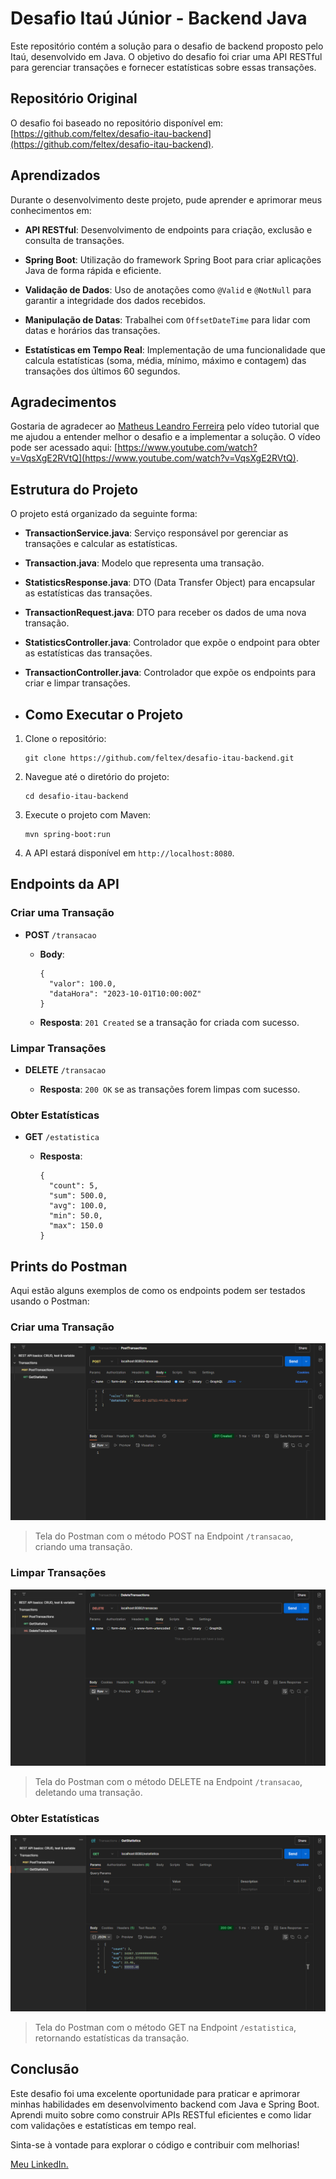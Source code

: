 
# Desafio Itaú Júnior - Backend Java

Este repositório contém a solução para o desafio de backend proposto pelo Itaú, desenvolvido em Java. O objetivo do desafio foi criar uma API RESTful para gerenciar transações e fornecer estatísticas sobre essas transações.

## Repositório Original

O desafio foi baseado no repositório disponível em:  [https://github.com/feltex/desafio-itau-backend](https://github.com/feltex/desafio-itau-backend).

## Aprendizados

Durante o desenvolvimento deste projeto, pude aprender e aprimorar meus conhecimentos em:

-   **API RESTful**: Desenvolvimento de endpoints para criação, exclusão e consulta de transações.
    
-   **Spring Boot**: Utilização do framework Spring Boot para criar aplicações Java de forma rápida e eficiente.
    
-   **Validação de Dados**: Uso de anotações como  `@Valid`  e  `@NotNull`  para garantir a integridade dos dados recebidos.
    
-   **Manipulação de Datas**: Trabalhei com  `OffsetDateTime`  para lidar com datas e horários das transações.
    
-   **Estatísticas em Tempo Real**: Implementação de uma funcionalidade que calcula estatísticas (soma, média, mínimo, máximo e contagem) das transações dos últimos 60 segundos.
    

## Agradecimentos

Gostaria de agradecer ao [Matheus Leandro Ferreira](https://www.linkedin.com/in/matheus-leandro-ferreira/) pelo vídeo tutorial que me ajudou a entender melhor o desafio e a implementar a solução. O vídeo pode ser acessado aqui:  [https://www.youtube.com/watch?v=VqsXgE2RVtQ](https://www.youtube.com/watch?v=VqsXgE2RVtQ).

## Estrutura do Projeto

O projeto está organizado da seguinte forma:

-   **TransactionService.java**: Serviço responsável por gerenciar as transações e calcular as estatísticas.
    
-   **Transaction.java**: Modelo que representa uma transação.
    
-   **StatisticsResponse.java**: DTO (Data Transfer Object) para encapsular as estatísticas das transações.
    
-   **TransactionRequest.java**: DTO para receber os dados de uma nova transação.
    
-   **StatisticsController.java**: Controlador que expõe o endpoint para obter as estatísticas das transações.
    
-   **TransactionController.java**: Controlador que expõe os endpoints para criar e limpar transações.
- ## Como Executar o Projeto

1.  Clone o repositório:

	    git clone https://github.com/feltex/desafio-itau-backend.git
    
2.  Navegue até o diretório do projeto:

	    cd desafio-itau-backend
    
3.  Execute o projeto com Maven:

	    mvn spring-boot:run
    
4.  A API estará disponível em  `http://localhost:8080`.

## Endpoints da API

### Criar uma Transação

-   **POST**  `/transacao`
    
    -   **Body**:
        
	        {
	          "valor": 100.0,
	          "dataHora": "2023-10-01T10:00:00Z"
	        }
        
    -   **Resposta**:  `201 Created`  se a transação for criada com sucesso.
        

### Limpar Transações

-   **DELETE**  `/transacao`
    
    -   **Resposta**:  `200 OK`  se as transações forem limpas com sucesso.
        

### Obter Estatísticas

-   **GET**  `/estatistica`
    
    -   **Resposta**:

	        {
	          "count": 5,
	          "sum": 500.0,
	          "avg": 100.0,
	          "min": 50.0,
	          "max": 150.0
	        }
## Prints do Postman

Aqui estão alguns exemplos de como os endpoints podem ser testados usando o Postman:

### Criar uma Transação

![Criar Transação](https://github.com/LucaoCorrea/desafio-itau-backend/blob/main/PostmanPrints/PostTransactions.png?raw=true)
	

> Tela do Postman com o método POST na Endpoint `/transacao`, criando uma transação. 

### Limpar Transações

![Limpar Transações](https://github.com/LucaoCorrea/desafio-itau-backend/blob/main/PostmanPrints/DeleteTransactions.png?raw=true)
> Tela do Postman com o método DELETE na Endpoint `/transacao`, deletando uma transação. 
### Obter Estatísticas

![Obter Estatísticas](https://github.com/LucaoCorrea/desafio-itau-backend/blob/main/PostmanPrints/GetStatistics.png?raw=true)
> Tela do Postman com o método GET na Endpoint `/estatistica`, retornando estatísticas da transação. 

## Conclusão

Este desafio foi uma excelente oportunidade para praticar e aprimorar minhas habilidades em desenvolvimento backend com Java e Spring Boot. Aprendi muito sobre como construir APIs RESTful eficientes e como lidar com validações e estatísticas em tempo real.

Sinta-se à vontade para explorar o código e contribuir com melhorias!

[Meu LinkedIn.](https://www.linkedin.com/in/lucas-corr%C3%AAa-222422256/)
